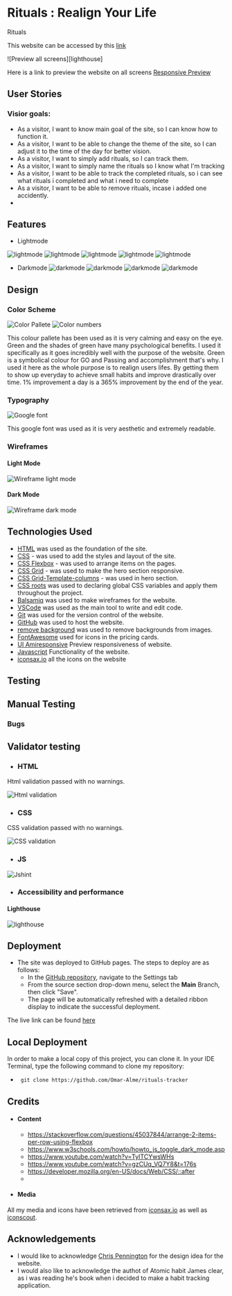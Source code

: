 # Rituals : Realign Your Life

Rituals

This website can be accessed by this [link](https://omar-alme.github.io/rituals-tracker/)

![Preview all screens][lighthouse]

Here is a link to preview the website on all screens [Responsive Preview](https://ui.dev/amiresponsive?url=https://omar-alme.github.io/rituals-tracker/)

## User Stories

### Visior goals:

- As a visitor, I want to know main goal of the site, so I can know how to function it.
- As a visitor, I want to be able to change the theme of the site, so I can adjust it to the time of the day for better vision.
- As a visitor, I want to simply add rituals, so I can track them.
- As a visitor, I want to simply name the rituals so I know what I'm tracking
- As a visitor, I want to be able to track the completed rituals, so i can see what rituals i completed and what i need to complete
- As a visitor, I want to be able to remove rituals, incase i added one accidently.
-  

## Features

  - Lightmode

![lightmode](assets/documentations/light.png)
![lightmode](assets/documentations/light1.png)
![lightmode](assets/documentations/light2.png)
![lightmode](assets/documentations/light3.png)
![lightmode](assets/documentations/light4.png)

   - Darkmode
![darkmode](assets/documentations/dark.png)
![darkmode](assets/documentations/dark1.png)
![darkmode](assets/documentations/dark2.png)
![darkmode](assets/documentations/dark3.png)


## Design

### Color Scheme

![Color Pallete](assets/documentations/color-pallete.png)
![Color numbers](assets/documentations/colors.png)

This colour pallete has been used as it is very calming and easy on the eye. Green and the shades of green have many psychological benefits. I used it specifically as it goes incredibly well with the purpose of the website. Green is a symbolical colour for GO and Passing and accomplishment that's why. I used it here as the whole purpose is to realign users lifes. By getting them to show up everyday to achieve small habits and improve drastically over time. 1% improvement a day is a 365% improvement by the end of the year.

### Typography

![Google font](assets/documentations/googlefont.png)

This google font was used as it is very aesthetic and extremely readable.

### Wireframes

#### Light Mode
![Wireframe light mode](assets/documentations/rituals-light-mode.png)

#### Dark Mode
![Wireframe dark mode](assets/documentations/rituals-dark-mode.png)


## Technologies Used

- [HTML](https://developer.mozilla.org/en-US/docs/Web/HTML) was used as the foundation of the site.
- [CSS](https://developer.mozilla.org/en-US/docs/Web/css) - was used to add the styles and layout of the site.
- [CSS Flexbox](https://developer.mozilla.org/en-US/docs/Learn/CSS/CSS_layout/Flexbox) - was used to arrange items on the pages.
- [CSS Grid](https://developer.mozilla.org/en-US/docs/Web/CSS/grid) - was used to make the hero section responsive.
- [CSS Grid-Template-columns](https://developer.mozilla.org/en-US/docs/Web/CSS/grid-template-columns) - was used in hero section.
- [CSS roots](https://developer.mozilla.org/en-US/docs/Web/CSS/:root) was used to declaring global CSS variables and apply them throughout the project. 
- [Balsamiq](https://balsamiq.com/) was used to make wireframes for the website.
- [VSCode](https://code.visualstudio.com/) was used as the main tool to write and edit code.
- [Git](https://git-scm.com/) was used for the version control of the website.
- [GitHub](https://github.com/) was used to host the website.
- [remove background](https://www.remove.bg/b/remove-logo-backgrounds) was used to remove backgrounds from images.
- [FontAwesome](https://fontawesome.com/) used for icons in the pricing cards.
- [UI Amiresponsive](https://ui.dev/amiresponsive) Preview responsiveness of website.
- [Javascript](https://www.javascript.com/) Functionality of the website.
- [iconsax.io](http://iconsax.io/) all the icons on the website

## Testing


## Manual Testing

### Bugs


## Validator testing
+ ### HTML

Html validation passed with no warnings.

![Html validation](assets/documentations/html-validation.png)
+ ### CSS

CSS validation passed with no warnings.

![CSS validation](assets/documentations/css-validation.png)
+ ### JS

![Jshint](assets/documentations/jshint-validation.png)

+ ### Accessibility and performance 
#### Lighthouse

 ![lighthouse](assets/documentations/lighthouse.png)

## Deployment

- The site was deployed to GitHub pages. The steps to deploy are as follows:
  - In the [GitHub repository](https://github.com/Omar-Alme/rituals-tracker), navigate to the Settings tab
  - From the source section drop-down menu, select the **Main** Branch, then click "Save".
  - The page will be automatically refreshed with a detailed ribbon display to indicate the successful deployment.

The live link can be found [here](https://omar-alme.github.io/rituals-tracker/)

## Local Deployment

In order to make a local copy of this project, you can clone it.
In your IDE Terminal, type the following command to clone my repository:

-      git clone https://github.com/Omar-Alme/rituals-tracker

## Credits

- #### Content
  - https://stackoverflow.com/questions/45037844/arrange-2-items-per-row-using-flexbox
  - https://www.w3schools.com/howto/howto_js_toggle_dark_mode.asp
  - https://www.youtube.com/watch?v=TyITCYwsWHs
  - https://www.youtube.com/watch?v=gzCUq_VQ7Y8&t=176s
  - https://developer.mozilla.org/en-US/docs/Web/CSS/::after
  - 
- #### Media

All my media and icons have been retrieved from [iconsax.io](iconsax.io) as well as [iconscout](https://iconscout.com/icons/glass?price=free).


## Acknowledgements

- I would like to acknowledge [Chris Pennington](https://www.youtube.com/watch?v=_FFkaBTqJto)  for the design idea for the website. 
- I would also like to acknowledge the authot of Atomic habit James clear, as i was reading he's book when i decided to make a habit tracking application.
